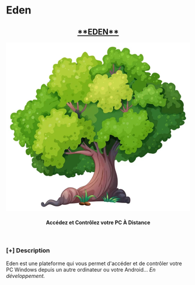 # Eden
<h2 align="center"><u>**EDEN**</u></h2>

![Accédez et Contrôlez votre PC À Distance ](images/banner.png)
<h4 align="center"> Accédez et Contrôlez votre PC À Distance  </h4>

<p align="center">
<br>
</p>

### [+] Description
Eden est une plateforme qui vous permet d'accéder et de contrôler votre PC Windows depuis un autre ordinateur ou votre Android... *En développement.*

